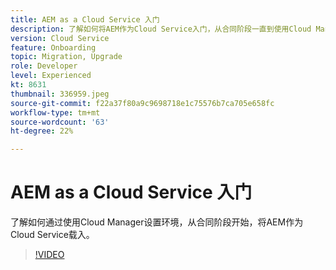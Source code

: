 ```yaml
---
title: AEM as a Cloud Service 入门
description: 了解如何将AEM作为Cloud Service入门，从合同阶段一直到使用Cloud Manager设置环境。
version: Cloud Service
feature: Onboarding
topic: Migration, Upgrade
role: Developer
level: Experienced
kt: 8631
thumbnail: 336959.jpeg
source-git-commit: f22a37f80a9c9698718e1c75576b7ca705e658fc
workflow-type: tm+mt
source-wordcount: '63'
ht-degree: 22%

---
```



# AEM as a Cloud Service 入门

了解如何通过使用Cloud Manager设置环境，从合同阶段开始，将AEM作为Cloud Service载入。

>[!VIDEO](https://video.tv.adobe.com/v/336959/?quality=12&learn=on)
